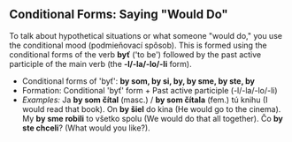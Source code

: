 ## Conditional Forms: Saying "Would Do"

To talk about hypothetical situations or what someone "would do," you use the conditional mood (podmieňovací spôsob). This is formed using the conditional forms of the verb __byť__ ('to be') followed by the past active participle of the main verb (the __-l/-la/-lo/-li__ form).

*   Conditional forms of 'byť': __by som, by si, by, by sme, by ste, by__
*   Formation: Conditional 'byť' form + Past active participle (-l/-la/-lo/-li)
*   _Examples:_ Ja __by som čítal__ (masc.) / __by som čítala__ (fem.) tú knihu (I would read that book). On __by šiel__ do kina (He would go to the cinema). My __by sme robili__ to všetko spolu (We would do that all together). Čo __by ste chceli__? (What would you like?).